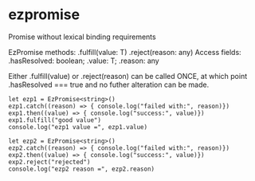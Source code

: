 # ezpromise
Promise without lexical binding requirements

EzPromise<T> methods: .fulfill(value: T)  .reject(reason: any) 
Access fields: .hasResolved: boolean; .value: T; .reason: any

Either .fulfill(value) or .reject(reason) can be called ONCE,
at which point .hasResolved === true and no futher alteration can be made.

````
let ezp1 = EzPromise<string>()
ezp1.catch((reason) => { console.log("failed with:", reason)})
exp1.then((value) => { console.log("success:", value)})
exp1.fulfill("good value")
console.log("ezp1 value =", ezp1.value)

let ezp2 = EzPromise<string>()
ezp2.catch((reason) => { console.log("failed with:", reason)})
exp2.then((value) => { console.log("success:", value)})
exp2.reject("rejected")
console.log("ezp2 reason =", ezp2.reason)

````
